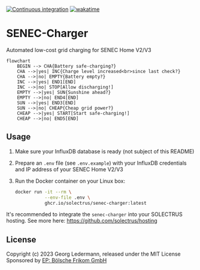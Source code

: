 [![Continuous integration](https://github.com/solectrus/senec-charger/actions/workflows/push.yml/badge.svg)](https://github.com/solectrus/senec-charger/actions/workflows/push.yml)
[![wakatime](https://wakatime.com/badge/user/697af4f5-617a-446d-ba58-407e7f3e0243/project/018c5239-d626-4755-b81b-a7c7006ebabb.svg)](https://wakatime.com/badge/user/697af4f5-617a-446d-ba58-407e7f3e0243/project/018c5239-d626-4755-b81b-a7c7006ebabb)

# SENEC-Charger

Automated low-cost grid charging for SENEC Home V2/V3

```mermaid
flowchart
    BEGIN --> CHA{Battery safe-charging?}
    CHA -->|yes| INC{Charge level increased<br>since last check?}
    CHA -->|no| EMPTY{Battery empty?}
    INC -->|yes| END1[END]
    INC -->|no| STOP[Allow discharging!]
    EMPTY -->|yes| SUN{Sunshine ahead?}
    EMPTY -->|no| END4[END]
    SUN -->|yes| END3[END]
    SUN -->|no| CHEAP{Cheap grid power?}
    CHEAP -->|yes| START[Start safe-charging!]
    CHEAP -->|no| END5[END]
```

## Usage

1. Make sure your InfluxDB database is ready (not subject of this README)

2. Prepare an `.env` file (see `.env.example`) with your InfluxDB credentials and IP address of your SENEC Home V2/V3

3. Run the Docker container on your Linux box:

   ```bash
   docker run -it --rm \
              --env-file .env \
              ghcr.io/solectrus/senec-charger:latest
   ```

It's recommended to integrate the `senec-charger` into your SOLECTRUS hosting. See more here:
https://github.com/solectrus/hosting

## License

Copyright (c) 2023 Georg Ledermann, released under the MIT License
Sponsored by [EP: Bölsche Frikom GmbH](https://www.ep.de/boelsche)
